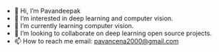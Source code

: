 - 👋 Hi, I’m Pavandeepak
- 👀 I’m interested in deep learning and computer vision.
- 🌱 I’m currently learning computer vision.
- 💞️ I’m looking to collaborate on deep learning open source projects.
- 📫 How to reach me email: pavancena2000@gmail.com

<!---
payne19/payne19 is a ✨ special ✨ repository because its `README.md` (this file) appears on your GitHub profile.
You can click the Preview link to take a look at your changes.
--->
